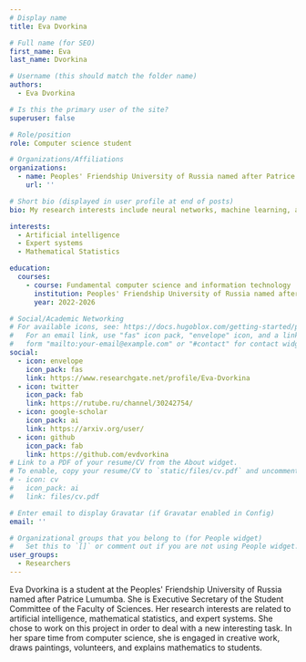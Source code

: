 ```yaml
---
# Display name
title: Eva Dvorkina

# Full name (for SEO)
first_name: Eva
last_name: Dvorkina

# Username (this should match the folder name)
authors:
  - Eva Dvorkina

# Is this the primary user of the site?
superuser: false

# Role/position
role: Computer science student

# Organizations/Affiliations
organizations:
  - name: Peoples' Friendship University of Russia named after Patrice Lumumba
    url: ''

# Short bio (displayed in user profile at end of posts)
bio: My research interests include neural networks, machine learning, and computer graphics.

interests:
  - Artificial intelligence 
  - Expert systems
  - Mathematical Statistics

education:
  courses:
    - course: Fundamental computer science and information technology
      institution: Peoples' Friendship University of Russia named after Patrice Lumumba
      year: 2022-2026

# Social/Academic Networking
# For available icons, see: https://docs.hugoblox.com/getting-started/page-builder/#icons
#   For an email link, use "fas" icon pack, "envelope" icon, and a link in the
#   form "mailto:your-email@example.com" or "#contact" for contact widget.
social:
  - icon: envelope
    icon_pack: fas
    link: https://www.researchgate.net/profile/Eva-Dvorkina
  - icon: twitter
    icon_pack: fab
    link: https://rutube.ru/channel/30242754/
  - icon: google-scholar
    icon_pack: ai
    link: https://arxiv.org/user/
  - icon: github
    icon_pack: fab
    link: https://github.com/evdvorkina
# Link to a PDF of your resume/CV from the About widget.
# To enable, copy your resume/CV to `static/files/cv.pdf` and uncomment the lines below.
# - icon: cv
#   icon_pack: ai
#   link: files/cv.pdf

# Enter email to display Gravatar (if Gravatar enabled in Config)
email: ''

# Organizational groups that you belong to (for People widget)
#   Set this to `[]` or comment out if you are not using People widget.
user_groups:
  - Researchers
---
```


Eva Dvorkina is a student at the Peoples' Friendship University of Russia named after Patrice Lumumba. She is Executive Secretary of the Student Committee of the Faculty of Sciences. Her research interests are related to artificial intelligence, mathematical statistics, and expert systems. She chose to work on this project in order to deal with a new interesting task. In her spare time from computer science, she is engaged in creative work, draws paintings, volunteers, and explains mathematics to students.
